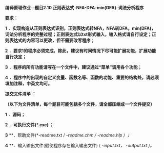 **编译原理作业--题目2.10 正则表达式-NFA-DFA-min(DFA)-词法分析程序**

**要求：**

 **1** **．实现构造从正则表达式识别，正则表达式转NFA，NFA转DFA，min(DFA)，词法分析程序的完整过程；正则表达式以txt形式输入，输入格式请自行设定；正则表达式的内容可以更改，但不需要改写程序；**

 **2** **．要求1的程序必须完成，除此，建议有时间情况下尽可能扩展功能，扩展功能自行决定；**

 **3** **．程序的所有功能请写在一个文件中，建议通过“菜单”调用各个功能；**

 **4** **．程序中的出现的自定义变量、函数名等、函数的功能、重要的结构处，请必须填加注释，中英文均可。**

**提交文件清单 ：**

**（以下为文件清单，每个题目可能包括多个文件，请全部压缩成一个文件提交）**

 **1** **．源码；**

 **2** **．可执行文件(*.exe) ；**

 **3** **．帮助文件(*-readme.txt  / *-readme.chm  /  *-readme.hlp ) ；**

 **4** **．输入输出文件(假使程序存在输入输出文件) ( *-input.txt， *-output.txt )。**
